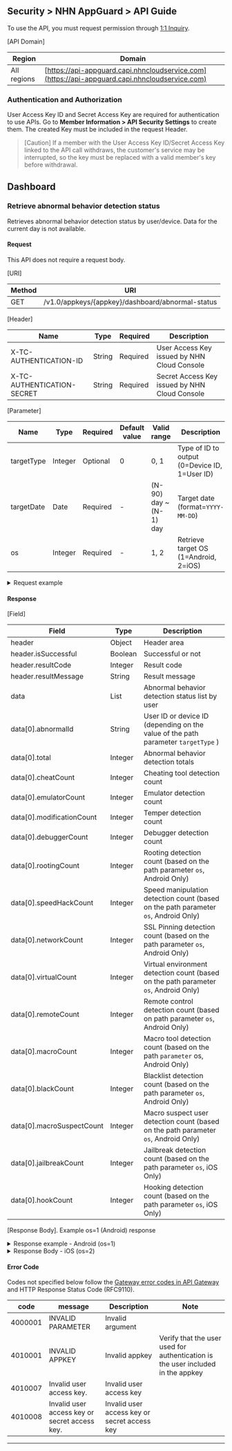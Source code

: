## Security > NHN AppGuard > API Guide

To use the API, you must request permission through [1:1 Inquiry](https://www.toast.com/kr/support/inquiry?alias=tab3_08).

[API Domain]

| Region | Domain |
| --- | --- |
| All regions | [https://api-appguard.capi.nhncloudservice.com](https://api-appguard.capi.nhncloudservice.com) |

### Authentication and Authorization

User Access Key ID and Secret Access Key are required for authentication to use APIs. Go to **Member Information > API Security Settings** to create them.
The created Key must be included in the request Header.

> [Caution]
> If a member with the User Access Key ID/Secret Access Key linked to the API call withdraws, the customer's service may be interrupted, so the key must be replaced with a valid member's key before withdrawal.

## Dashboard

### Retrieve abnormal behavior detection status

Retrieves abnormal behavior detection status by user/device.
Data for the current day is not available.

#### Request

This API does not require a request body.

[URI]

| Method | URI |
| --- | --- |
| GET | /v1.0/appkeys/{appkey}/dashboard/abnormal-status |

[Header]

| Name | Type | Required | Description                                 |
| --- | --- | ----- |------------------------------------|
| X-TC-AUTHENTICATION-ID | String | Required | User Access Key issued by NHN Cloud Console |
| X-TC-AUTHENTICATION-SECRET | String | Required | Secret Access Key issued by NHN Cloud Console |

[Parameter]

| Name | Type | Required | Default value | Valid range              | Description                             |
| --- | --- |----------|---------------|--------------------|--------------------------------|
| targetType | Integer | Optional | 0             | 0, 1               | Type of ID to output (0=Device ID, 1=User ID) |
| targetDate | Date | Required | -             | (N-90) day ~ (N-1) day | Target date (format=`YYYY-MM-DD`)    |
| os | Integer | Required | -             | 1, 2               | Retrieve target OS (1=Android, 2=iOS)    |

<details><summary>Request example</summary>

<p>

```
curl -X GET "https://api-appguard.capi.nhncloudservice.com/v1.0/appkeys/{appkey}/dashboard/abnormal-status?targetType=0&targetDate=2024-01-01&os=1" \ 
 -H "Content-Type: application/json" 
 -H "X-TC-AUTHENTICATION-ID: {user_access_jey}" 
 -H "X-TC-AUTHENTICATION-SECRET: {secret_access_key}"
```

</p>
</details>

#### Response

[Field]

| Field                     | Type | Description                                                         |
|---------------------------| --- |------------------------------------------------------------|
| header                    | Object | Header area                                                      |
| header.isSuccessful       | Boolean | Successful or not                                                      |
| header.resultCode         | Integer | Result code                                                      |
| header.resultMessage      | String | Result message                                                     |
| data                      | List | Abnormal behavior detection status list by user                                          |
| data[0].abnormalId        | String | User ID or device ID (depending on the value of the path parameter `targetType` )        |
| data[0].total             | Integer | Abnormal behavior detection totals                                                 |
| data[0].cheatCount        | Integer | Cheating tool detection count                                                  |
| data[0].emulatorCount     | Integer | Emulator detection count                                                |
| data[0].modificationCount | Integer | Temper detection count                                                   |
| data[0].debuggerCount     | Integer | Debugger detection count                                                  |
| data[0].rootingCount      | Integer | Rooting detection count (based on the path parameter `os`, Android Only)          |
| data[0].speedHackCount    | Integer | Speed manipulation detection count (based on the path parameter `os`, Android Only)      |
| data[0].networkCount      | Integer | SSL Pinning detection count (based on the path parameter `os`, Android Only) |
| data[0].virtualCount      | Integer | Virtual environment detection count (based on the path parameter `os`, Android Only)       |
| data[0].remoteCount       | Integer | Remote control detection count (based on path parameter `os`, Android Only)       |
| data[0].macroCount        | Integer | Macro tool detection count (based on the path `parameter` os, Android Only)        |
| data[0].blackCount        | Integer | Blacklist detection count (based on the path parameter `os`, Android Only)       |
| data[0].macroSuspectCount | Integer | Macro suspect user detection count (based on the path parameter `os`, Android Only) |
| data[0].jailbreakCount    | Integer | Jailbreak detection count (based on the path parameter `os`, iOS Only)             |
| data[0].hookCount         | Integer | Hooking detection count (based on the path parameter `os`, iOS Only)             |

[Response Body].
Example os=1 (Android) response

<details><summary>Response example - Android (os=1)</summary>

<p>

```json
{
    "header": {
        "resultCode": 1,
        "resultMessage": "Request success",
        "isSuccessful": true
    },
    "data": [
        { 
            "abnormalId": "id123", 
            "total": 12,
            "cheatCount": 1,
            "emulatorCount": 1,
            "modificationCount": 1,
            "debuggerCount": 1,
            "rootingCount": 1,
            "speedHackCount": 1,
            "networkCount": 1,
            "virtualCount": 1,
            "remoteCount": 1,
            "macroCount": 1,
            "blackCount": 1,
            "macroSuspectCount": 1
        }
    ]
}
```

</p>
</details>

<details><summary>Response Body - iOS (os=2)</summary>

<p>

```json
{
    "header": {
        "resultCode": 1,
        "resultMessage": "Request success",
        "isSuccessful": true
    },
    "data": [
        { 
            "abnormalId": "device123", 
            "total": 6,
            "cheatCount": 1,
            "emulatorCount": 1,
            "modificationCount": 1,
            "debuggerCount": 1,
            "jailbreakCount": 1,
            "hookCount": 1
        }
    ]
}
```

</p>
</details>


#### Error Code

Codes not specified below follow the [Gateway error codes in API Gateway](https://docs.nhncloud.com/ko/Application%20Service/API%20Gateway/ko/error-code/) and HTTP Response Status Code (RFC9110).

| code | message | Description | Note |
| ---- | ------- | --- | --- |
| 4000001 | INVALID PARAMETER | Invalid argument |  |
| 4010001 | INVALID APPKEY | Invalid appkey | Verify that the user used for authentication is the user included in the appkey |
| 4010007 | Invalid user access key. | Invalid user access key |  |
| 4010008 | Invalid user access key or secret access key. | Invalid user access key or secret access key |  |

---